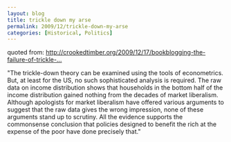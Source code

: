 ```yaml
---
layout: blog
title: trickle down my arse
permalink: 2009/12/trickle-down-my-arse
categories: [Historical, Politics]
---
```


<p>quoted from: <a href="http://crookedtimber.org/2009/12/17/bookblogging-the-failure-of-trickle-down/" title="http://crookedtimber.org/2009/12/17/bookblogging-the-failure-of-trickle-down/">http://crookedtimber.org/2009/12/17/bookblogging-the-failure-of-trickle-...</a></p>
<p>"The trickle-down theory can be examined using the tools of econometrics. But, at least for the US, no such sophisticated analysis is required. The raw data on income distribution shows that households in the bottom half of the income distribution gained nothing from the decades of market liberalism. Although apologists for market liberalism have offered various arguments to suggest that the raw data gives the wrong impression, none of these arguments stand up to scrutiny. All the evidence supports the commonsense conclusion that policies designed to benefit the rich at the expense of the poor have done precisely that."</p>
